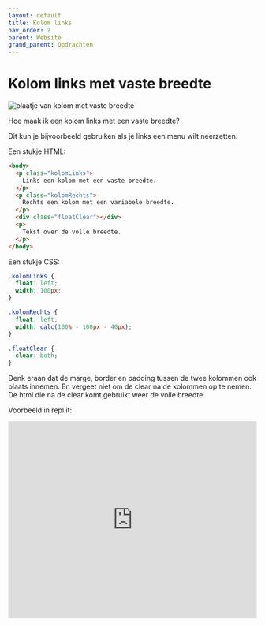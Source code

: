 ```yaml
---
layout: default
title: Kolom links
nav_order: 2
parent: Website
grand_parent: Opdrachten
---
```


# Kolom links met vaste breedte

![plaatje van kolom met vaste breedte]("how-to-create-a-fixed-width-column-figure-1.png")

Hoe maak ik een kolom links met een vaste breedte?

Dit kun je bijvoorbeeld gebruiken als je links een menu wilt neerzetten.

Een stukje HTML:

```html
<body>
  <p class="kolomLinks">
    Links een kolom met een vaste breedte.
  </p>
  <p class="kolomRechts">
    Rechts een kolom met een variabele breedte. 
  </p>
  <div class="floatClear"></div>
  <p>
    Tekst over de volle breedte.
  </p>
</body>
```

Een stukje CSS:

```css
.kolomLinks {
  float: left;
  width: 100px;
}

.kolomRechts {
  float: left;
  width: calc(100% - 100px - 40px); 
}

.floatClear {
  clear: both;
}
```  

Denk eraan dat de marge, border en padding tussen de twee kolommen ook plaats innemen. 
En vergeet niet om de clear na de kolommen op te nemen. De html die na de clear komt gebruikt weer de volle breedte.

Voorbeeld in repl.it:
<iframe height="400px" width="100%" src="https://repl.it/@emmauscollege/kolomVasteBreedte?lite=true" scrolling="no" frameborder="no" allowtransparency="true" allowfullscreen="true" sandbox="allow-forms allow-pointer-lock allow-popups allow-same-origin allow-scripts allow-modals"></iframe>
